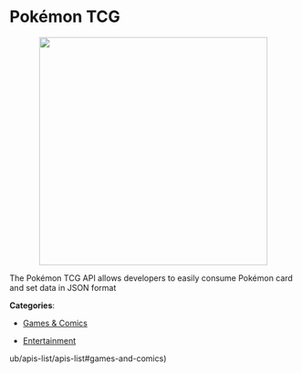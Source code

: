 # Pokémon TCG
<p align="center">
    <img width="400" src="https://raw.githubusercontent.com/apis-list/apis-list/apis/pokemon-tcg/logo_256x256.png" />
</p>

The Pokémon TCG API allows developers to easily consume Pokémon card and set data in JSON format



**Categories**:

- [Games & Comics](https://github.com/apis-list/apis-list#games-and-comics)

- [Entertainment](https://github.com/apis-list/apis-list#entertainment)



ub/apis-list/apis-list#games-and-comics)



